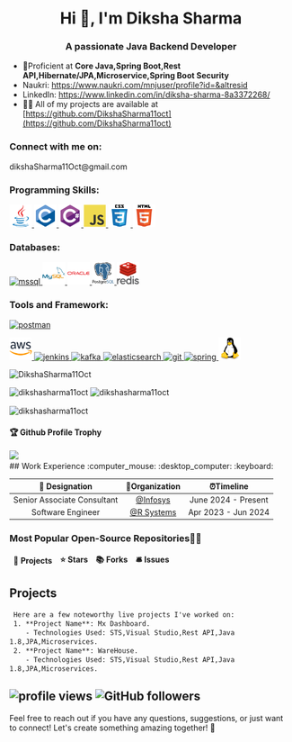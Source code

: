 <h1 align="center">Hi 👋, I'm Diksha Sharma</h1>
<h3 align="center">A passionate Java Backend Developer </h3>

- 💬Proficient at **Core Java,Spring Boot,Rest API,Hibernate/JPA,Microservice,Spring Boot Security**
- Naukri: https://www.naukri.com/mnjuser/profile?id=&altresid
- LinkedIn: https://www.linkedin.com/in/diksha-sharma-8a3372268/
- 👨‍💻 All of my projects are available at [https://github.com/DikshaSharma11oct](https://github.com/DikshaSharma11oct)

<h3 align="left">Connect with me on:</h3>
<p align="left">dikshaSharma11Oct@gmail.com</p>

<h3 align="left">Programming Skills:</h3>

<a href="https://www.java.com" target="_blank" rel="noreferrer"> <img src="https://raw.githubusercontent.com/devicons/devicon/master/icons/java/java-original.svg" alt="java" width="40" height="40"/> </a>
<a href="https://www.cprogramming.com/" target="_blank" rel="noreferrer"> <img src="https://raw.githubusercontent.com/devicons/devicon/master/icons/c/c-original.svg" alt="c" width="40" height="40"/> </a> 
<a href="https://www.w3schools.com/cs/" target="_blank" rel="noreferrer"> <img src="https://raw.githubusercontent.com/devicons/devicon/master/icons/csharp/csharp-original.svg" alt="csharp" width="40" height="40"/> </a> 
<a href="https://developer.mozilla.org/en-US/docs/Web/JavaScript" target="_blank" rel="noreferrer"> <img src="https://raw.githubusercontent.com/devicons/devicon/master/icons/javascript/javascript-original.svg" alt="javascript" width="40" height="40"/> </a>
<a href="https://www.w3schools.com/css/" target="_blank" rel="noreferrer"> <img src="https://raw.githubusercontent.com/devicons/devicon/master/icons/css3/css3-original-wordmark.svg" alt="css3" width="40" height="40"/> </a> 
<a href="https://www.w3.org/html/" target="_blank" rel="noreferrer"> <img src="https://raw.githubusercontent.com/devicons/devicon/master/icons/html5/html5-original-wordmark.svg" alt="html5" width="40" height="40"/> </a> </p>


<h3 align="left">Databases:</h3>

<a href="https://www.microsoft.com/en-us/sql-server" target="_blank" rel="noreferrer"> <img src="https://www.svgrepo.com/show/303229/microsoft-sql-server-logo.svg" alt="mssql" width="40" height="40"/> </a> 
<a href="https://www.mysql.com/" target="_blank" rel="noreferrer"> <img src="https://raw.githubusercontent.com/devicons/devicon/master/icons/mysql/mysql-original-wordmark.svg" alt="mysql" width="40" height="40"/> </a> 
<a href="https://www.oracle.com/" target="_blank" rel="noreferrer"> <img src="https://raw.githubusercontent.com/devicons/devicon/master/icons/oracle/oracle-original.svg" alt="oracle" width="40" height="40"/> </a> 
<a href="https://www.postgresql.org" target="_blank" rel="noreferrer"> <img src="https://raw.githubusercontent.com/devicons/devicon/master/icons/postgresql/postgresql-original-wordmark.svg" alt="postgresql" width="40" height="40"/> </a> 
<a href="https://redis.io" target="_blank" rel="noreferrer"> <img src="https://raw.githubusercontent.com/devicons/devicon/master/icons/redis/redis-original-wordmark.svg" alt="redis" width="40" height="40"/> </a>

<h3 align="left">Tools and Framework:</h3>

<a href="https://postman.com" target="_blank" rel="noreferrer"> <img src="https://www.vectorlogo.zone/logos/getpostman/getpostman-icon.svg" alt="postman" width="40" height="40"/> </a> 
<p align="left"> <a href="https://aws.amazon.com" target="_blank" rel="noreferrer"> 
<img src="https://raw.githubusercontent.com/devicons/devicon/master/icons/amazonwebservices/amazonwebservices-original-wordmark.svg" alt="aws" width="40" height="40"/> </a> 
<a href="https://www.jenkins.io" target="_blank" rel="noreferrer"> <img src="https://www.vectorlogo.zone/logos/jenkins/jenkins-icon.svg" alt="jenkins" width="40" height="40"/> </a>
<a href="https://kafka.apache.org/" target="_blank" rel="noreferrer"> <img src="https://www.vectorlogo.zone/logos/apache_kafka/apache_kafka-icon.svg" alt="kafka" width="40" height="40"/> </a> 
<a href="https://www.elastic.co" target="_blank" rel="noreferrer"> <img src="https://www.vectorlogo.zone/logos/elastic/elastic-icon.svg" alt="elasticsearch" width="40" height="40"/> </a> 
<a href="https://git-scm.com/" target="_blank" rel="noreferrer"> <img src="https://www.vectorlogo.zone/logos/git-scm/git-scm-icon.svg" alt="git" width="40" height="40"/> </a> 
<a href="https://spring.io/" target="_blank" rel="noreferrer"> <img src="https://www.vectorlogo.zone/logos/springio/springio-icon.svg" alt="spring" width="40" height="40"/> </a>
<a href="https://www.linux.org/" target="_blank" rel="noreferrer"> <img src="https://raw.githubusercontent.com/devicons/devicon/master/icons/linux/linux-original.svg" alt="linux" width="40" height="40"/> </a> 
   
<p align="left"> <img src="https://komarev.com/ghpvc/?username=DikshaSharma11Oct&label=Profile%20views&color=0e75b6&style=flat" alt="DikshaSharma11Oct" /> </p>

<p><img align="center" src="https://github-readme-streak-stats.herokuapp.com/?user=dikshasharma11oct&" alt="dikshasharma11oct" />
<img align="center" src="https://github-readme-stats.vercel.app/api?username=dikshasharma11oct&show_icons=true&locale=en" alt="dikshasharma11oct" /></p>
<p><img align="center" src="https://github-readme-stats.vercel.app/api/top-langs?username=dikshasharma11oct&show_icons=true&locale=en&layout=compact" alt="dikshasharma11oct" /></p>
<div>
  <h4>🏆 Github Profile Trophy</h4>
  <a href="https://github.com/ryo-ma/github-profile-trophy">
    <img src="https://github-profile-trophy.vercel.app/?username=DikshaSharma11Oct&column=7&hide=PullRequest"/>
  </a>
</div>
## Work Experience :computer_mouse: :desktop_computer: :keyboard:

| 💼 Designation |  🏢Organization | ⏰Timeline  |
| :-: | :-: | :-: |
| Senior Associate Consultant  | [@Infosys](https://www.infosys.com/) | June 2024 - Present |
| Software Engineer | [@R Systems](https://www.bajajfinservhealth.in/) | Apr 2023 - Jun 2024 |

<h3>Most Popular Open-Source Repositories🔺👑</h3>
<table>
  <thead align="center">
    <tr border: none;>
      <td><b>🎁 Projects</b></td>
      <td><b>⭐ Stars</b></td>
      <td><b>📚 Forks</b></td>
	 <td><b>🛎 Issues</b></td>
    </tr>
  </thead>
  <tbody>
     
  </tbody>	 
</table>

## Projects
     Here are a few noteworthy live projects I've worked on:
     1. **Project Name**: Mx Dashboard.
        - Technologies Used: STS,Visual Studio,Rest API,Java 1.8,JPA,Microservices.
     2. **Project Name**: WareHouse.
        - Technologies Used: STS,Visual Studio,Rest API,Java 1.8,JPA,Microservices.

<img src="https://www.ytviews.in/buy-linkedin-followers-india/DikshaSharma11oct" alt="profile views"/>  <img alt="GitHub followers" src="https://img.shields.io/github/followers/DikshaSharma11oct?style=social"/>  
-----------------------------------------------------------------------------------

Feel free to reach out if you have any questions, suggestions, or just want to connect! Let's create something amazing together! 🚀

